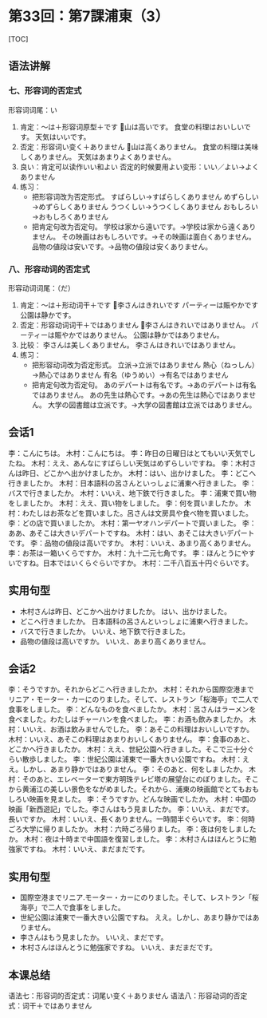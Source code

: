 # 第33回：第7課浦東（3）

[TOC]

## 语法讲解

### 七、形容词的否定式

形容词词尾：い

1. 肯定：～は＋形容词原型＋です
   📌山は高いです。
   食堂の料理はおいしいです。
   天気はいいです。
2. 否定：形容词い变く＋ありません
   📌山は高くありません。
   食堂の料理は美味しくありません。
   天気はあまりよくありません。
3. 良い：肯定可以读作いい和よい
   否定的时候要用よい变形：いい／よい→よくありません
4. 练习：
   - 把形容词改为否定形式。
     すばらしい→すばらしくありません
     めずらしい→めずらしくありません
     うつくしい→うつくしくありません
     おもしろい→おもしろくありません
   - 把肯定句改为否定句。
     学校は家から遠いです。→学校は家から遠くありません。
     その映画はおもしろいです。→その映画は面白くありません。
     品物の値段は安いです。→品物の値段は安くありません。

### 八、形容动词的否定式

形容动词词尾：（だ）

1. 肯定：～は＋形动词干＋です
   📌李さんはきれいです
   パーティーは賑やかです
   公園は静かです。
2. 否定：形容动词词干＋ではありません
   📌李さんはきれいではありません。
   パーティーは賑やかではありません。
   公園は静かではありません。
3. 比较：
   李さんは美しくありません。
   李さんはきれいではありません。
4. 练习：
   - 把形容动词改为否定形式。
     立派→立派ではありません
     熱心（ねっしん）→熱心ではありません
     有名（ゆうめい）→有名ではありません
   - 把肯定句改为否定句。
     あのデパートは有名です。→あのデパートは有名ではありません。
     あの先生は熱心です。→あの先生は熱心ではありません。
     大学の図書館は立派です。→大学の図書館は立派ではありません。

## 会话1

李：こんにちは。
木村：こんにちは。
李：昨日の日曜日はとてもいい天気でしたね。
木村：ええ、あんなにすばらしい天気はめずらしいですね。
李：木村さんは昨日、どこかへ出かけましたか。
木村：はい、出かけました。
李：どこへ行きましたか。
木村：日本語科の呂さんといっしょに浦東へ行きました。
李：バスで行きましたか。
木村：いいえ、地下鉄で行きました。
李：浦東で買い物をしましたか。
木村：ええ、買い物をしました。
李：何を買いましたか。
木村：わたしはお茶などを買いました。呂さんは文房具や食べ物を買いました。
李：どの店で買いましたか。
木村：第一ヤオハンデパートで買いました。
李：ああ、あそこは大きいデパートですね。
木村：はい、あそこは大きいデパートです。
李：品物の値段は高いですか。
木村：いいえ、あまり高くありません。
李：お茶は一箱いくらですか。
木村：九十二元七角です。
李：ほんとうにやすいですね。日本ではいくらぐらいですか。
木村：二千八百五十円ぐらいです。

## 实用句型

- 木村さんは昨日、どこかへ出かけましたか。
  はい、出かけました。
- どこへ行きましたか。
  日本語科の呂さんといっしょに浦東へ行きました。
- バスで行きましたか。
  いいえ、地下鉄で行きました。
- 品物の値段は高いですか。
  いいえ、あまり高くありません。

## 会话2

李：そうですか。それからどこへ行きましたか。
木村：それから国際空港までリニア・モーター・カーにのりました。そして、レストラン「桜海亭」で二人で食事をしました。
李：どんなものを食べましたか。
木村：呂さんはラーメンを食べました。わたしはチャーハンを食べました。
李：お酒も飲みましたか。
木村：いいえ、お酒は飲みませんでした。
李：あそこの料理はおいしいですか。
木村：いいえ、あそこの料理はあまりおいしくありません。
李：食事のあと、どこかへ行きましたか。
木村：ええ、世紀公園へ行きました。そこで三十分ぐらい散歩しました。
李：世紀公園は浦東で一番大きい公園ですね。
木村：ええ。しかし、あまり静かではありません。
李：そのあと、何をしましたか。
木村：そのあと、エレベーターで東方明珠テレビ塔の展望台にのぼりました。そこから黄浦江の美しい景色をながめました。それから、浦東の映画館でとてもおもしろい映画を見ました。
李：そうですか。どんな映画でしたか。
木村：中国の映画「新西遊記」でした。李さんはもう見ましたか。
李：いいえ、まだです。長いですか。
木村：いいえ、長くありません。一時間半ぐらいです。
李：何時ごろ大学に帰りましたか。
木村：六時ごろ帰りました。
李：夜は何をしましたか。
木村：夜は十時まで中国語を復習しました。
李：木村さんはほんとうに勉強家ですね。
木村：いいえ、まだまだです。

## 实用句型

- 国際空港までリニア.モーター・カーにのりました。そして、レストラン「桜海亭」で二人で食事をしました。
- 世紀公園は浦東で一番大きい公園ですね。
  ええ。しかし、あまり静かではありません。
- 李さんはもう見ましたか。
  いいえ、まだです。
- 木村さんはほんとうに勉強家ですね。
  いいえ、まだまだです。

## 本课总结

语法七：形容词的否定式：词尾い变く＋ありません
语法八：形容动词的否定式：词干＋ではありません